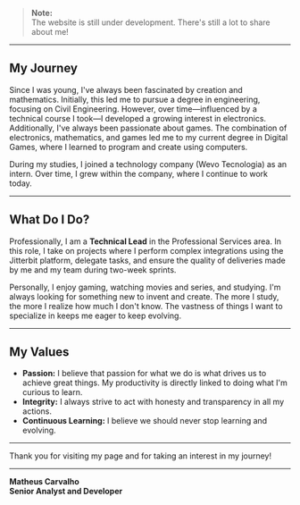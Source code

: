 > **Note:**  
> The website is still under development. There's still a lot to share about me!

---

## My Journey

Since I was young, I've always been fascinated by creation and mathematics. Initially, this led me to pursue a degree in engineering, focusing on Civil Engineering. However, over time—influenced by a technical course I took—I developed a growing interest in electronics. Additionally, I've always been passionate about games. The combination of electronics, mathematics, and games led me to my current degree in Digital Games, where I learned to program and create using computers.

During my studies, I joined a technology company (Wevo Tecnologia) as an intern. Over time, I grew within the company, where I continue to work today.

---

## What Do I Do?

Professionally, I am a **Technical Lead** in the Professional Services area. In this role, I take on projects where I perform complex integrations using the Jitterbit platform, delegate tasks, and ensure the quality of deliveries made by me and my team during two-week sprints.

Personally, I enjoy gaming, watching movies and series, and studying. I'm always looking for something new to invent and create. The more I study, the more I realize how much I don't know. The vastness of things I want to specialize in keeps me eager to keep evolving.

---

## My Values

- **Passion:** I believe that passion for what we do is what drives us to achieve great things. My productivity is directly linked to doing what I'm curious to learn.
- **Integrity:** I always strive to act with honesty and transparency in all my actions.
- **Continuous Learning:** I believe we should never stop learning and evolving.

---

Thank you for visiting my page and for taking an interest in my journey!

---

**Matheus Carvalho**  
**Senior Analyst and Developer**